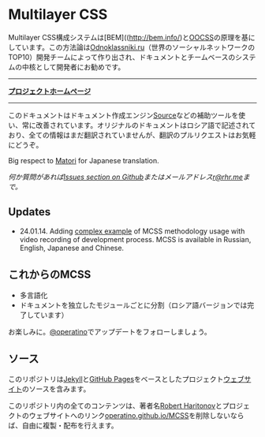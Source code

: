# Multilayer CSS

Multilayer CSS構成システムは[BEM]((http://bem.info/)と[OOCSS](http://oocss.org/)の原理を基にしています。この方法論は[Odnoklassniki.ru](http://corp.mail.ru/en/communications/odnoklassniki)（世界のソーシャルネットワークのTOP10）開発チームによって作り出され、ドキュメントとチームベースのシステムの中核として開発者にお勧めです。
___
**[プロジェクトホームページ](http://operatino.github.io/MCSS/ja/)**
___

このドキュメントはドキュメント作成エンジン[Source](http://sourcejs.com)などの補助ツールを使い、常に改善されています。オリジナルのドキュメントはロシア語で記述されており、全ての情報はまだ翻訳されていませんが、翻訳のプルリクエストはお気軽にどうぞ。

Big respect to [Matori](http://github.com/Matori) for Japanese translation.

*何か質問があれば[Issues section on Github](http://github.com/operatino/MCSS/issues)またはメールアドレス<r@rhr.me>まで。*

## Updates
* 24.01.14. Adding [complex example](https://github.com/operatino/markup-process) of MCSS methodology usage with video recording of development process. MCSS is available in Russian, English, Japanese and Chinese.

## これからのMCSS
* 多言語化
* ドキュメントを独立したモジュールごとに分割（ロシア語バージョンでは完了しています）

お楽しみに。[@operatino](http://twitter.com/operatino)でアップデートをフォローしましょう。

## ソース

このリポジトリは[Jekyll](http://jekyllrb.com)と[GitHub Pages](http://pages.github.com/)をベースとしたプロジェクト[ウェブサイト](http://operatino.github.io/MCSS/ja/)のソースを含みます。

このリポジトリ内の全てのコンテンツは、著者名[Robert Haritonov](http://rhr.me)とプロジェクトのウェブサイトへのリンク[operatino.github.io/MCSS](http://operatino.github.io/MCSS)を削除しないならば、自由に複製・配布を行えます。
